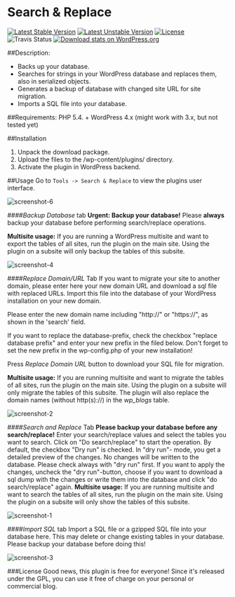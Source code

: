 # Search & Replace
[![Latest Stable Version](https://poser.pugx.org/inpsyde/search-and-replace/v/stable)](https://packagist.org/packages/inpsyde/search-and-replace) [![Latest Unstable Version](https://poser.pugx.org/inpsyde/search-and-replace/v/unstable)](https://packagist.org/packages/inpsyde/search-and-replace) [![License](https://poser.pugx.org/inpsyde/search-and-replace/license)](https://packagist.org/packages/inpsyde/search-and-replace) ![Travis Status](https://travis-ci.org/inpsyde/search-and-replace.svg)
[![Download stats on WordPress.org](https://wordpress.org/plugins/search-and-replace/stats/)](http://www.rene-reimann.de/wporg-downloads-poser-badge.php)


##Description:
- Backs up your database.
- Searches for strings in your WordPress database and replaces them, also in serialized objects.
- Generates a backup of database with changed site URL for site migration.
- Imports a SQL file into your database.

##Requirements:
PHP 5.4. +
WordPress 4.x (might work with 3.x, but not tested yet)

##Installation
1. Unpack the download package.
2. Upload the files to the /wp-content/plugins/ directory.
3. Activate the plugin in WordPress backend.

##Usage
Go to `Tools -> Search & Replace` to view the plugins user interface.

![screenshot-6](https://raw.githubusercontent.com/inpsyde/search-and-replace/master/assets/screenshot-6.png)

####*Backup Database* tab
**Urgent: Backup your database!**
Please **always** backup your database before performing search/replace operations.

**Multisite usage:**
If you are running a WordPress multisite and want to export the tables of all sites, run the plugin on the main site. Using the plugin on a subsite will only backup the tables of this subsite.

![screenshot-4](https://raw.githubusercontent.com/inpsyde/search-and-replace/master/assets/screenshot-4.png)

####*Replace Domain/URL* Tab
If you want to migrate your site to another domain, please enter here your new domain URL and download a sql file with replaced URLs. Import this file into the database of your WordPress installation on your new domain.

Please enter the new domain name including "http://" or "https://", as shown in the 'search' field.

If you want to replace the database-prefix, check the checkbox "replace database prefix" and enter your new prefix in the filed below. Don't forget to set the new prefix in the wp-config.php of your new installation!

Press *Replace Domain URL* button to download your SQL file for migration.

**Multisite usage:**
If you are running multisite and want to migrate the tables of all sites, run the plugin on the main site. Using the plugin on a subsite will only migrate the tables of this subsite. The plugin will also replace the domain names (without http(s)://) in the *wp_blogs* table.

![screenshot-2](https://raw.githubusercontent.com/inpsyde/search-and-replace/master/assets/screenshot-2.png)

####*Search and Replace* Tab
**Please backup your database before any search/replace!**
Enter your search/replace values and select the tables you want to search. Click on "Do search/replace" to start the operation.
By default, the checkbox "Dry run" is checked. In "dry run"- mode, you get a detailed preview of the changes. No changes will be written to the database. Please check always with "dry run" first.
If you want to apply the changes, uncheck the "dry run"-button, choose if you want to download a sql dump with the changes or write them into the database and click "do search/replace" again.
**Multisite usage:**
If you are running multisite and want to search the tables of all sites, run the plugin on the main site. Using the plugin on a subsite will only show the tables of this subsite.

![screenshot-1](https://raw.githubusercontent.com/inpsyde/search-and-replace/master/assets/screenshot-1.png)

####*Import SQL* tab
Import a SQL file or a gzipped SQL file into your database here. This may delete or change existing tables in your database. Please backup your database before doing this!

![screenshot-3](https://raw.githubusercontent.com/inpsyde/search-and-replace/master/assets/screenshot-3.png)

###License
Good news, this plugin is free for everyone! Since it's released under the GPL, you can use it free of charge on your personal or commercial blog.
